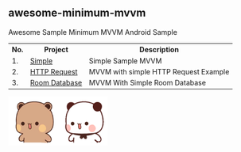 ## awesome-minimum-mvvm
Awesome Sample Minimum MVVM Android Sample

<table>
  <tr>
    <th>No.</th>
    <th>Project</th>
    <th>Description</th>
  </tr>
  <tr>
    <td>1.</td>
    <td><a href="https://github.com/amirisback/minimum-mvvm">Simple</a></td>
    <td>Simple Sample MVVM</td>
  </tr>
  <tr>
    <td>2.</td>
    <td><a href="https://github.com/amirisback/minimum-mvvm-network-api">HTTP Request</a></td>
    <td>MVVM with simple HTTP Request Example</td>
  </tr>
    <tr>
    <td>3.</td>
    <td><a href="https://github.com/amirisback/minimum-mvvm-room-database">Room Database</a></td>
    <td>MVVM With Simple Room Database</td>
  </tr>
  
<!--   
  </tr>
    <tr>
    <td></td>
    <td><a href=""> </a></td>
    <td></td>
  </tr>
-->
</table>

<img width="100px" height="100px" align="left" src="https://raw.githubusercontent.com/amirisback/amirisback/master/docs/image/blink-bear.gif">
<img width="100px" height="100px" align="left" src="https://raw.githubusercontent.com/amirisback/amirisback/master/docs/image/blink-panda.gif">
